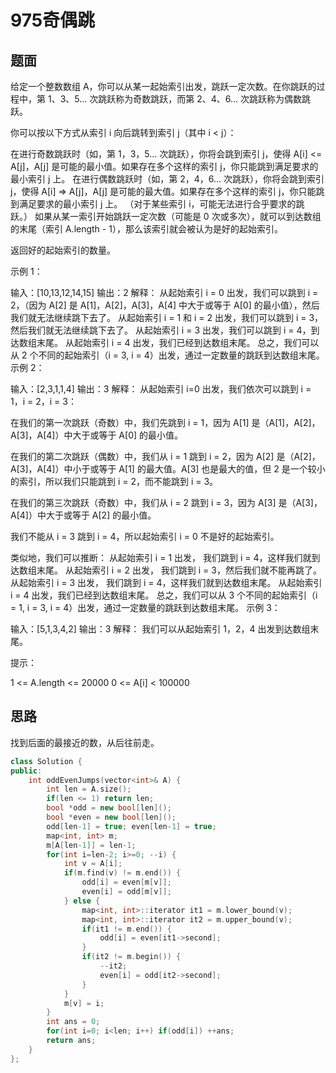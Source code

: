 # 975奇偶跳

## 题面

给定一个整数数组 A，你可以从某一起始索引出发，跳跃一定次数。在你跳跃的过程中，第 1、3、5... 次跳跃称为奇数跳跃，而第 2、4、6... 次跳跃称为偶数跳跃。

你可以按以下方式从索引 i 向后跳转到索引 j（其中 i < j）：

在进行奇数跳跃时（如，第 1，3，5... 次跳跃），你将会跳到索引 j，使得 A[i] <= A[j]，A[j] 是可能的最小值。如果存在多个这样的索引 j，你只能跳到满足要求的最小索引 j 上。
在进行偶数跳跃时（如，第 2，4，6... 次跳跃），你将会跳到索引 j，使得 A[i] => A[j]，A[j] 是可能的最大值。如果存在多个这样的索引 j，你只能跳到满足要求的最小索引 j 上。
（对于某些索引 i，可能无法进行合乎要求的跳跃。）
如果从某一索引开始跳跃一定次数（可能是 0 次或多次），就可以到达数组的末尾（索引 A.length - 1），那么该索引就会被认为是好的起始索引。

返回好的起始索引的数量。

 

示例 1：

输入：[10,13,12,14,15]
输出：2
解释： 
从起始索引 i = 0 出发，我们可以跳到 i = 2，（因为 A[2] 是 A[1]，A[2]，A[3]，A[4] 中大于或等于 A[0] 的最小值），然后我们就无法继续跳下去了。
从起始索引 i = 1 和 i = 2 出发，我们可以跳到 i = 3，然后我们就无法继续跳下去了。
从起始索引 i = 3 出发，我们可以跳到 i = 4，到达数组末尾。
从起始索引 i = 4 出发，我们已经到达数组末尾。
总之，我们可以从 2 个不同的起始索引（i = 3, i = 4）出发，通过一定数量的跳跃到达数组末尾。
示例 2：

输入：[2,3,1,1,4]
输出：3
解释：
从起始索引 i=0 出发，我们依次可以跳到 i = 1，i = 2，i = 3：

在我们的第一次跳跃（奇数）中，我们先跳到 i = 1，因为 A[1] 是（A[1]，A[2]，A[3]，A[4]）中大于或等于 A[0] 的最小值。

在我们的第二次跳跃（偶数）中，我们从 i = 1 跳到 i = 2，因为 A[2] 是（A[2]，A[3]，A[4]）中小于或等于 A[1] 的最大值。A[3] 也是最大的值，但 2 是一个较小的索引，所以我们只能跳到 i = 2，而不能跳到 i = 3。

在我们的第三次跳跃（奇数）中，我们从 i = 2 跳到 i = 3，因为 A[3] 是（A[3]，A[4]）中大于或等于 A[2] 的最小值。

我们不能从 i = 3 跳到 i = 4，所以起始索引 i = 0 不是好的起始索引。

类似地，我们可以推断：
从起始索引 i = 1 出发， 我们跳到 i = 4，这样我们就到达数组末尾。
从起始索引 i = 2 出发， 我们跳到 i = 3，然后我们就不能再跳了。
从起始索引 i = 3 出发， 我们跳到 i = 4，这样我们就到达数组末尾。
从起始索引 i = 4 出发，我们已经到达数组末尾。
总之，我们可以从 3 个不同的起始索引（i = 1, i = 3, i = 4）出发，通过一定数量的跳跃到达数组末尾。
示例 3：

输入：[5,1,3,4,2]
输出：3
解释： 
我们可以从起始索引 1，2，4 出发到达数组末尾。


提示：

1 <= A.length <= 20000
0 <= A[i] < 100000

## 思路

找到后面的最接近的数，从后往前走。

```c++
class Solution {
public:
    int oddEvenJumps(vector<int>& A) {
        int len = A.size();
        if(len <= 1) return len;
        bool *odd = new bool[len]();
        bool *even = new bool[len]();
        odd[len-1] = true; even[len-1] = true;
        map<int, int> m;
        m[A[len-1]] = len-1;
        for(int i=len-2; i>=0; --i) {
            int v = A[i];
            if(m.find(v) != m.end()) {
                odd[i] = even[m[v]];
                even[i] = odd[m[v]];
            } else {
                map<int, int>::iterator it1 = m.lower_bound(v);
                map<int, int>::iterator it2 = m.upper_bound(v);
                if(it1 != m.end()) {
                    odd[i] = even[it1->second];
                }
                if(it2 != m.begin()) {
                    --it2;
                    even[i] = odd[it2->second];
                }
            }
            m[v] = i;
        }
        int ans = 0;
        for(int i=0; i<len; i++) if(odd[i]) ++ans;
        return ans;
    }
};
```

